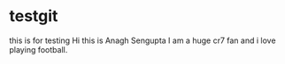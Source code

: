 # testgit
this is for testing
Hi this is Anagh Sengupta I am a huge cr7 fan and i love playing football.
